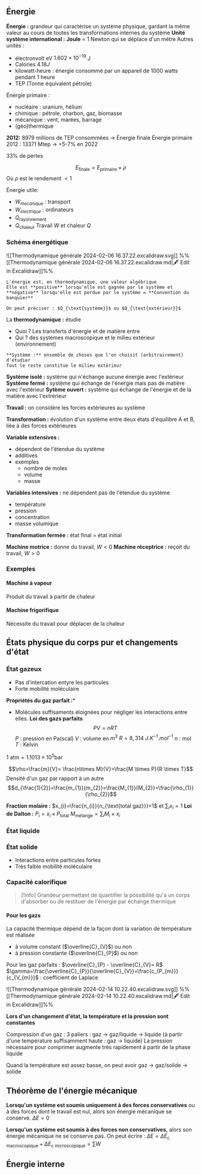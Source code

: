 ## Énergie
**Énergie :** grandeur qui caractérise un système physique, gardant la même valeur au cours de toutes les transformations internes du système
**Unité système international :** **Joule** = 1 Newton qui se déplace d'un mètre
Autres unités :
* électronvolt eV  $1.602\times10^{-19}$ J
* Calories $4.18 J$
* kilowatt-heure : énergie consommé par un appareil de 1000 watts pendant 1 heure
* TEP (Tonne équivalent pétrole)

Énergie primaire : 
* nucléaire : uranium, hélium
* chimique : pétrole, charbon, gaz, biomasse
* mécanique : vent, marées, barrage 
* (géo)thermique

**2012:** 8979 millions de TEP consommées $\to$ Énergie finale
Énergie primaire 2012 : 13371 Mtep $\to$ +5-7% en 2022

33% de pertes

$$E_{\text{finale}}=E_{\text{primaire}}\times \rho$$
Où $\rho$ est le rendement $\lt 1$

Énergie utile: 
* $W_{mécanique}$ : transport
* $W_{électrique}$ : ordinateurs
* $Q_{\text{rayonnement}}$
* $Q_{\text{chaleur}}$
Travail $W$ et chaleur $Q$

### Schéma énergétique
![[Thermodynamique générale 2024-02-06 16.37.22.excalidraw.svg]]
%%[[Thermodynamique générale 2024-02-06 16.37.22.excalidraw.md|🖋 Edit in Excalidraw]]%%

```ad-hint
L'énergie est, en thermodynamique, une valeur algébrique
Elle est **positive** lorsqu'elle est gagnée par le système et **négative** lorsqu'elle est perdue par le système = **Convention du banquier**

On peut préciser : $Q_{\text{système}}$ ou $Q_{\text{extérieur}}$
```

La **thermodynamique :** étudie
* Quoi ? Les transferts d'énergie et de matière entre
* Qui ? des systèmes macroscopique et le milieu extérieur (environnement)

```ad-info
**Système :** ensemble de choses que l'on choisit (arbitrairement) d'étudier
Tout le reste constitue le milieu extérieur
```

**Système isolé :** système qui n'échange aucune énergie avec l'extérieur
**Système fermé :** système qui échange de l'énergie mais pas de matière avec l'extérieur
**Sytème ouvert :** système qui échange de l'énergie et de la matière avec l'extrérieur

**Travail :** on considère les forces extérieures au système

**Transformation :** évolution d'un système entre deux états d'équilibre A et B, liée à des forces extérieures

**Variable extensives :** 
* dépendent de l'étendue du système
* additives
* exemples
	* nombre de moles
	* volume
	* masse

**Variables intensives :** ne dépendent pas de l'étendue du système
* température
* pression
* concentration
* masse volumique

**Transformation fermée :** état final = état initial

**Machine motrice :** donne du travail, $W<0$
**Machine réceptrice :** reçoit du travail, $W>0$
### Exemples

#### Machine à vapeur
Produit du travail à partir de chaleur
#### Machine frigorifique
Nécessite du travail pour déplacer de la chaleur

## États physique du corps pur et changements d'état
### État gazeux
* Pas d'intercation entyre les particules
* Forte mobilité moléculaire

**Propriétés du gaz parfait :***
* Molécules suffisaments éloignées pour négliger les interactions entre elles.
**Loi des gazs parfaits**
$$PV=nRT$$
$P$ : pression en Pa(scal)
$V$ : volume en $m^{3}$
$R = 8,314\ J.K^{-1}.mol^{-1}$
$n$ : mol
$T$ : Kelvin

$1\ \text{atm} = 1.1013\times10^{5} \text{bar}$

$$\rho=\frac{m}{V}= \frac{n\times M}{V}=\frac{M \times P}{R \times T}$$
Densité d'un gaz par rapport à un autre
$$d_{\frac{1}{2}}=\frac{m_{1}}{m_{2}}=\frac{M_{1}}{M_{2}}=\frac{\rho_{1}}{\rho_{2}}$$

**Fraction molaire :** $x_{i}=\frac{n_{i}}{n_{\text{total gaz}}}<1$ et $\sum_{i}x_{i}=1$
**Loi de Dalton :** $P_{i}=x_{i}\times P_{\text{total}}$
$M_{\text{mélange}}=\sum_{i}M_{i}\times x_{i}$

### État liquide

### État solide
* Interactions entre particules fortes
* Très faible mobilité moléculaire


### Capacité calorifique

>[!info]
>Grandeur permettant de quantifier la possibilité qu'a un corps d'absorber ou de restituer de l'énergie par échange thermique

#### Pour les gazs
La capacité thermique dépend de la façon dont la variation de température est réalisée
* à volume constant ($\overline{C}_{V}$) ou non
* à pression constante ($\overline{C}_{P}$) ou non

Pour les gaz parfaits : $\overline{C}_{P} - \overline{C}_{V}= R$
$\gamma=\frac{\overline{C}_{P}}{\overline{C}_{V}}=\frac{c_{P_{m}}}{c_{V_{m}}}$ : coefficient de Laplace

![[Thermodynamique générale 2024-02-14 10.22.40.excalidraw.svg]]
%%[[Thermodynamique générale 2024-02-14 10.22.40.excalidraw.md|🖋 Edit in Excalidraw]]%%

**Lors d'un changement d'état, la température et la pression sont constantes**

Compression d'un gaz : 3 paliers : gaz $\to$ gaz/liquide $\to$ liquide (à partir d'une température suffisamment haute : gaz $\to$ liquide)
La pression nécessaire pour comprimer augmente très rapidement à partir de la phase liquide

Quand la température est assez basse, on peut avoir gaz $\to$ gaz/solide $\to$ solide

## Théorème de l'énergie mécanique

**Lorsqu'un système est soumis uniquement à des forces conservatives** ou à des forces dont le travail est nul, alors son énergie mécanique se conserve. $\Delta E=0$

**Lorsqu'un système est soumis à des forces non conservatives,** alors son énergie mécanique ne se conserve pas. On peut écrire : $\Delta E = \Delta E_{\text{c macroscopique}} + \Delta E_{\text{c microscopique}}= \sum W$

## Énergie interne
